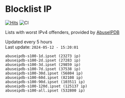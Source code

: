 # Blocklist IP

[![Hits](https://hits.seeyoufarm.com/api/count/incr/badge.svg?url=https%3A%2F%2Fgithub.com%2Fborestad%2Fblocklist-ip%2F&count_bg=%2379C83D&title_bg=%23555555&icon=&icon_color=%23E7E7E7&title=hits&edge_flat=false)](https://hits.seeyoufarm.com)  ![CI](https://img.shields.io/github/workflow/status/borestad/blocklist-ip/CI?style=flat-square)

Lists with worst IPv4 offenders, provided by [AbuseIPDB](https://www.abuseipdb.com/)

<!-- FOOTER-PLACEHOLDER -->
Updated every 5 hours<br>
Last update: `2024-05-12 - 15:20:01`
```
abuseipdb-s100-1d.ipset (23273 ip)
abuseipdb-s100-2d.ipset (27283 ip)
abuseipdb-s100-3d.ipset (29859 ip)
abuseipdb-s100-7d.ipset (37538 ip)
abuseipdb-s100-30d.ipset (56804 ip)
abuseipdb-s100-60d.ipset (82108 ip)
abuseipdb-s100-90d.ipset (103511 ip)
abuseipdb-s100-120d.ipset (125137 ip)
abuseipdb-s100-all.ipset (532800 ip)
```
